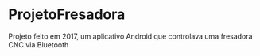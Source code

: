 # ProjetoFresadora
Projeto feito em 2017, um aplicativo Android que controlava uma fresadora CNC via Bluetooth
